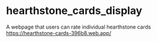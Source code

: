 # hearthstone_cards_display
 A webpage that users can rate individual hearthstone cards
https://hearthstone-cards-396b8.web.app/
